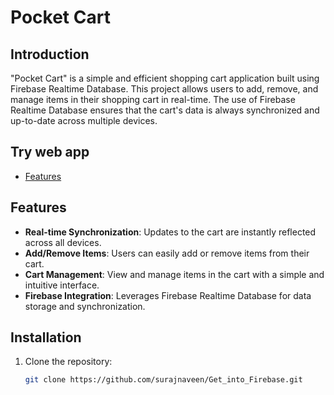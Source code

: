 # Pocket Cart

## Introduction
"Pocket Cart" is a simple and efficient shopping cart application built using Firebase Realtime Database. This project allows users to add, remove, and manage items in their shopping cart in real-time. The use of Firebase Realtime Database ensures that the cart's data is always synchronized and up-to-date across multiple devices.

## Try web app
- [Features](https://voluble-conkies-0ed96e.netlify.app/)

## Features
- **Real-time Synchronization**: Updates to the cart are instantly reflected across all devices.
- **Add/Remove Items**: Users can easily add or remove items from their cart.
- **Cart Management**: View and manage items in the cart with a simple and intuitive interface.
- **Firebase Integration**: Leverages Firebase Realtime Database for data storage and synchronization.

## Installation
1. Clone the repository:
   ```bash
   git clone https://github.com/surajnaveen/Get_into_Firebase.git

